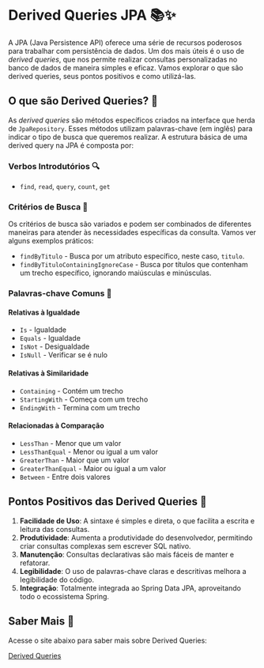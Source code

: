 # Derived Queries JPA 📚✨

A JPA (Java Persistence API) oferece uma série de recursos poderosos para trabalhar com persistência de dados. Um dos mais úteis é o uso de *derived queries*, que nos permite realizar consultas personalizadas no banco de dados de maneira simples e eficaz. Vamos explorar o que são derived queries, seus pontos positivos e como utilizá-las.

## O que são Derived Queries? 🤔

As *derived queries* são métodos específicos criados na interface que herda de `JpaRepository`. Esses métodos utilizam palavras-chave (em inglês) para indicar o tipo de busca que queremos realizar. A estrutura básica de uma derived query na JPA é composta por:

### Verbos Introdutórios 🔍

- `find`, `read`, `query`, `count`, `get`

### Critérios de Busca 🔑

Os critérios de busca são variados e podem ser combinados de diferentes maneiras para atender às necessidades específicas da consulta. Vamos ver alguns exemplos práticos:

- `findByTitulo` - Busca por um atributo específico, neste caso, `titulo`.
- `findByTituloContainingIgnoreCase` - Busca por títulos que contenham um trecho específico, ignorando maiúsculas e minúsculas.

### Palavras-chave Comuns 📝

#### Relativas à Igualdade 
- `Is` - Igualdade
- `Equals` - Igualdade
- `IsNot` - Desigualdade
- `IsNull` - Verificar se é nulo

#### Relativas à Similaridade
- `Containing` - Contém um trecho
- `StartingWith` - Começa com um trecho
- `EndingWith` - Termina com um trecho

#### Relacionadas à Comparação
- `LessThan` - Menor que um valor
- `LessThanEqual` - Menor ou igual a um valor
- `GreaterThan` - Maior que um valor
- `GreaterThanEqual` - Maior ou igual a um valor
- `Between` - Entre dois valores

## Pontos Positivos das Derived Queries 🌟

1. **Facilidade de Uso**: A sintaxe é simples e direta, o que facilita a escrita e leitura das consultas.
2. **Produtividade**: Aumenta a produtividade do desenvolvedor, permitindo criar consultas complexas sem escrever SQL nativo.
3. **Manutenção**: Consultas declarativas são mais fáceis de manter e refatorar.
4. **Legibilidade**: O uso de palavras-chave claras e descritivas melhora a legibilidade do código.
5. **Integração**: Totalmente integrada ao Spring Data JPA, aproveitando todo o ecossistema Spring.

## Saber Mais 🔎

Acesse o site abaixo para saber mais sobre Derived Queries:

[Derived Queries](https://www.baeldung.com/spring-data-derived-queries)

